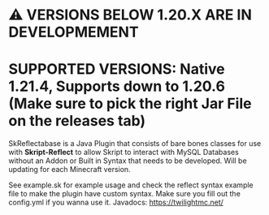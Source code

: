 # ⚠️ VERSIONS BELOW 1.20.X ARE IN DEVELOPMEMENT
# SUPPORTED VERSIONS: Native 1.21.4, Supports down to 1.20.6 (Make sure to pick the right Jar File on the releases tab)

SkReflectabase is a Java Plugin that consists of bare bones classes for use with **Skript-Reflect** to allow Skript to interact with MySQL Databases without an Addon or Built in Syntax that needs to be developed. Will be updating for each Minecraft version.

See example.sk for example usage and check the reflect syntax example file to make the plugin have custom syntax.
Make sure you fill out the config.yml if you wanna use it.
Javadocs: https://twilightmc.net/
